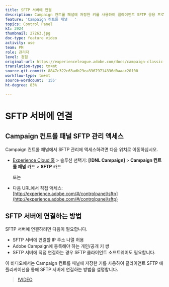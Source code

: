 ```yaml
---
title: SFTP 서버에 연결
description: Campaign 컨트롤 패널에 저장한 키를 사용하여 클라이언트 SFTP 응용 프로그램을 사용하여 SFTP 서버에 연결하는 방법을 알아봅니다.
feature: 'Campaign 컨트롤 패널   '
topics: Control Panel
kt: 2924
thumbnail: 27263.jpg
doc-type: feature video
activity: use
team: PM
role: 관리자
level: 경험
original-url: https://experienceleague.adobe.com/docs/campaign-classic-learn/tutorials/administrating/control-panel-acc/connect-to-sftp-server.html
translation-type: tm+mt
source-git-commit: 8847c322c63adb23ea33679714336d0aaac20100
workflow-type: tm+mt
source-wordcount: '155'
ht-degree: 83%

---
```



# SFTP 서버에 연결

## Campaign 컨트롤 패널 SFTP 관리 액세스

Campaign 컨트롤 패널에서 SFTP 관리에 액세스하려면 다음 위치로 이동하십시오.

* [Experience Cloud 홈](https://experience.adobe.com/#/home) > 솔루션 선택기: **[!DNL Campaign]** > **Campaign 컨트롤 패널** 카드 > **SFTP** 카드

   또는
* 다음 URL에서 직접 액세스: [http://experience.adobe.com/#/controlpanel/sftp](http://experience.adobe.com/#/controlpanel/sftp)

## SFTP 서버에 연결하는 방법

SFTP 서버에 연결하려면 다음이 필요합니다.

* SFTP 서버에 연결할 IP 주소 나열 허용
* Adobe Campaign에 등록해야 하는 개인/공개 키 쌍
* SFTP 서버에 직접 연결하는 경우 SFTP 클라이언트 소프트웨어도 필요합니다.

이 비디오에서는 Campaign 컨트롤 패널에 저장한 키를 사용하여 클라이언트 SFTP 애플리케이션을 통해 SFTP 서버에 연결하는 방법을 설명합니다.

>[!VIDEO](https://video.tv.adobe.com/v/27263?quality=12)
